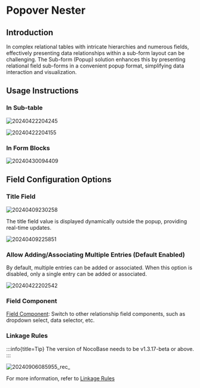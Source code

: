# Popover Nester

## Introduction

In complex relational tables with intricate hierarchies and numerous fields, effectively presenting data relationships within a sub-form layout can be challenging. The Sub-form (Popup) solution enhances this by presenting relational field sub-forms in a convenient popup format, simplifying data interaction and visualization.

## Usage Instructions

### In Sub-table

![20240422204245](https://static-docs.nocobase.com/20240422204245.png)

![20240422204155](https://static-docs.nocobase.com/20240422204155.png)

### In Form Blocks

![20240430094409](https://static-docs.nocobase.com/20240430094409.png)

## Field Configuration Options

### Title Field

![20240409230258](https://static-docs.nocobase.com/20240409230258.png)

The title field value is displayed dynamically outside the popup, providing real-time updates.

![20240409225851](https://static-docs.nocobase.com/20240409225851.png)

### Allow Adding/Associating Multiple Entries (Default Enabled)

By default, multiple entries can be added or associated. When this option is disabled, only a single entry can be added or associated.

![20240422202542](https://static-docs.nocobase.com/20240422202542.png)

### Field Component

[Field Component](/handbook/ui/fields/association-field): Switch to other relationship field components, such as dropdown select, data selector, etc.

### Linkage Rules
:::info{title=Tip}
The version of NocoBase needs to be v1.3.17-beta or above.
:::

![20240906085955_rec_](https://static-docs.nocobase.com/20240906085955_rec_.gif)

For more information, refer to [Linkage Rules](/handbook/ui/blocks/block-settings/field-linkage-rule)
